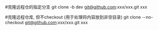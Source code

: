 #克隆远程仓的指定分支
git clone -b dev git@github.com:xxx/xxx.git xxx

#克隆远程仓库, 但不checkout (用于处理将内容放到非空目录)
git clone --no-checkout git@github.com:xxx/xxx.git xxx
